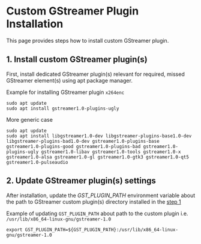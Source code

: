 # Custom GStreamer Plugin Installation

This page provides steps how to install custom GStreamer plugin.

## 1. Install custom GStreamer plugin(s)

First, install dedicated GStreamer plugin(s) relevant for required,
missed GStreamer element(s) using apt package manager.

Example for installing GStreamer plugin `x264enc`

``` none
sudo apt update
sudo apt install gstreamer1.0-plugins-ugly
```

More generic case

``` none
sudo apt update
sudo apt install libgstreamer1.0-dev libgstreamer-plugins-base1.0-dev libgstreamer-plugins-bad1.0-dev gstreamer1.0-plugins-base gstreamer1.0-plugins-good gstreamer1.0-plugins-bad gstreamer1.0-plugins-ugly gstreamer1.0-libav gstreamer1.0-tools gstreamer1.0-x gstreamer1.0-alsa gstreamer1.0-gl gstreamer1.0-gtk3 gstreamer1.0-qt5 gstreamer1.0-pulseaudio
```

## 2. Update GStreamer plugin(s) settings

After installation, update the *GST_PLUGIN_PATH* environment variable
about the path to GStreamer custom plugin(s) directory installed in the
[step 1](#install-custom-gstreamer-plugins)

Example of updating `GST_PLUGIN_PATH` about path to the custom plugin
i.e. `/usr/lib/x86_64-linux-gnu/gstreamer-1.0`

``` none
export GST_PLUGIN_PATH=${GST_PLUGIN_PATH}:/usr/lib/x86_64-linux-gnu/gstreamer-1.0
```
